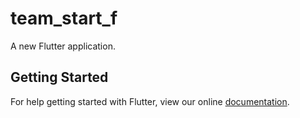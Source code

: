 # team_start_f

A new Flutter application.

## Getting Started

For help getting started with Flutter, view our online
[documentation](https://flutter.io/).
